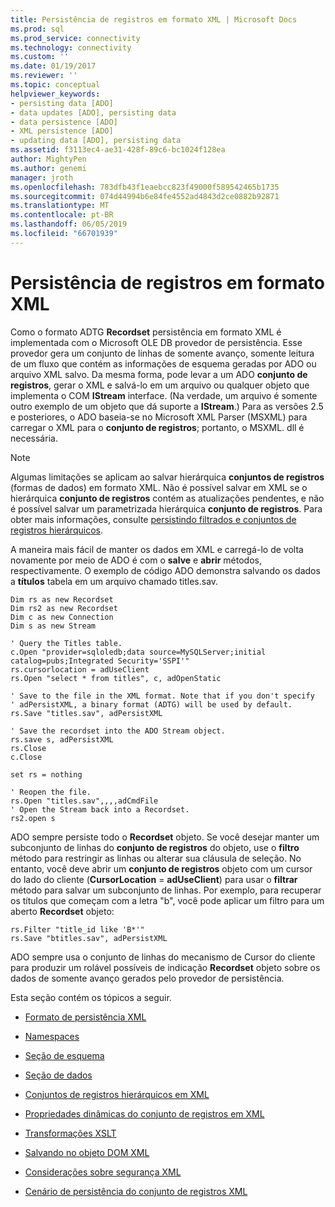 ```yaml
---
title: Persistência de registros em formato XML | Microsoft Docs
ms.prod: sql
ms.prod_service: connectivity
ms.technology: connectivity
ms.custom: ''
ms.date: 01/19/2017
ms.reviewer: ''
ms.topic: conceptual
helpviewer_keywords:
- persisting data [ADO]
- data updates [ADO], persisting data
- data persistence [ADO]
- XML persistence [ADO]
- updating data [ADO], persisting data
ms.assetid: f3113ec4-ae31-428f-89c6-bc1024f128ea
author: MightyPen
ms.author: genemi
manager: jroth
ms.openlocfilehash: 783dfb43f1eaebcc823f49000f589542465b1735
ms.sourcegitcommit: 074d44994b6e84fe4552ad4843d2ce0882b92871
ms.translationtype: MT
ms.contentlocale: pt-BR
ms.lasthandoff: 06/05/2019
ms.locfileid: "66701939"
---
```

# <a name="persisting-records-in-xml-format"></a>Persistência de registros em formato XML
Como o formato ADTG **Recordset** persistência em formato XML é implementada com o Microsoft OLE DB provedor de persistência. Esse provedor gera um conjunto de linhas de somente avanço, somente leitura de um fluxo que contém as informações de esquema geradas por ADO ou arquivo XML salvo. Da mesma forma, pode levar a um ADO **conjunto de registros**, gerar o XML e salvá-lo em um arquivo ou qualquer objeto que implementa o COM **IStream** interface. (Na verdade, um arquivo é somente outro exemplo de um objeto que dá suporte a **IStream**.) Para as versões 2.5 e posteriores, o ADO baseia-se no Microsoft XML Parser (MSXML) para carregar o XML para o **conjunto de registros**; portanto, o MSXML. dll é necessária.  
  
> [!NOTE]
>  Algumas limitações se aplicam ao salvar hierárquica **conjuntos de registros** (formas de dados) em formato XML. Não é possível salvar em XML se o hierárquica **conjunto de registros** contém as atualizações pendentes, e não é possível salvar um parametrizada hierárquica **conjunto de registros**. Para obter mais informações, consulte [persistindo filtrados e conjuntos de registros hierárquicos](../../../ado/guide/data/persisting-filtered-and-hierarchical-recordsets.md).  
  
 A maneira mais fácil de manter os dados em XML e carregá-lo de volta novamente por meio de ADO é com o **salve** e **abrir** métodos, respectivamente. O exemplo de código ADO demonstra salvando os dados a **títulos** tabela em um arquivo chamado titles.sav.  
  
```  
Dim rs as new Recordset  
Dim rs2 as new Recordset  
Dim c as new Connection  
Dim s as new Stream  
  
' Query the Titles table.  
c.Open "provider=sqloledb;data source=MySQLServer;initial catalog=pubs;Integrated Security='SSPI'"  
rs.cursorlocation = adUseClient  
rs.Open "select * from titles", c, adOpenStatic  
  
' Save to the file in the XML format. Note that if you don't specify   
' adPersistXML, a binary format (ADTG) will be used by default.  
rs.Save "titles.sav", adPersistXML  
  
' Save the recordset into the ADO Stream object.  
rs.save s, adPersistXML  
rs.Close  
c.Close  
  
set rs = nothing  
  
' Reopen the file.  
rs.Open "titles.sav",,,,adCmdFile  
' Open the Stream back into a Recordset.  
rs2.open s  
```  
  
 ADO sempre persiste todo o **Recordset** objeto. Se você desejar manter um subconjunto de linhas do **conjunto de registros** do objeto, use o **filtro** método para restringir as linhas ou alterar sua cláusula de seleção. No entanto, você deve abrir um **conjunto de registros** objeto com um cursor do lado do cliente (**CursorLocation** = **adUseClient**) para usar o **filtrar** método para salvar um subconjunto de linhas. Por exemplo, para recuperar os títulos que começam com a letra "b", você pode aplicar um filtro para um aberto **Recordset** objeto:  
  
```  
rs.Filter "title_id like 'B*'"  
rs.Save "btitles.sav", adPersistXML  
```  
  
 ADO sempre usa o conjunto de linhas do mecanismo de Cursor do cliente para produzir um rolável possíveis de indicação **Recordset** objeto sobre os dados de somente avanço gerados pelo provedor de persistência.  
  
 Esta seção contém os tópicos a seguir.  
  
-   [Formato de persistência XML](../../../ado/guide/data/xml-persistence-format.md)  
  
-   [Namespaces](../../../ado/guide/data/namespaces.md)  
  
-   [Seção de esquema](../../../ado/guide/data/schema-section.md)  
  
-   [Seção de dados](../../../ado/guide/data/data-section.md)  
  
-   [Conjuntos de registros hierárquicos em XML](../../../ado/guide/data/hierarchical-recordsets-in-xml.md)  
  
-   [Propriedades dinâmicas do conjunto de registros em XML](../../../ado/guide/data/recordset-dynamic-properties-in-xml.md)  
  
-   [Transformações XSLT](../../../ado/guide/data/xslt-transformations.md)  
  
-   [Salvando no objeto DOM XML](../../../ado/guide/data/saving-to-the-xml-dom-object.md)  
  
-   [Considerações sobre segurança XML](../../../ado/guide/data/xml-security-considerations.md)  
  
-   [Cenário de persistência do conjunto de registros XML](../../../ado/guide/data/xml-recordset-persistence-scenario.md)

